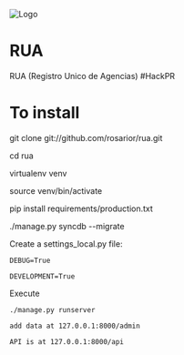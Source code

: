 ![Logo](https://github.com/rosarior/rua/raw/master/docs/_static/rua_logo.png)

RUA
===
RUA (Registro Unico de Agencias) #HackPR


To install
==========
git clone git://github.com/rosarior/rua.git

cd rua

virtualenv venv

source venv/bin/activate

pip install requirements/production.txt

./manage.py syncdb --migrate


Create a settings\_local.py file:

    DEBUG=True
    
    DEVELOPMENT=True

Execute
~~~~~~~
./manage.py runserver

add data at 127.0.0.1:8000/admin

API is at 127.0.0.1:8000/api
